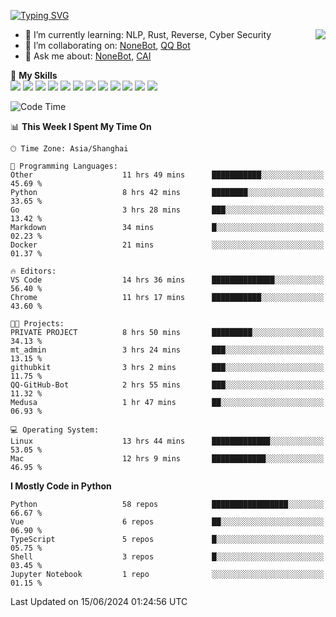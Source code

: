 [![Typing SVG](https://readme-typing-svg.herokuapp.com?size=25&duration=2500&color=8C43EA&vCenter=true&width=200&height=40&lines=Hi+there+%F0%9F%91%8B%F0%9F%8F%BB;I'm+yanyongyu)](https://git.io/typing-svg)

<a href="#">
  <img align="right" src="https://github-readme-stats.vercel.app/api?username=yanyongyu&count_private=true&show_icons=true&bg_color=15,f2f7fd,E0EAFC" />
</a>

- 🌱 I’m currently learning: NLP, Rust, Reverse, Cyber Security
- 👯 I’m collaborating on: [NoneBot](https://github.com/nonebot), [QQ Bot](https://github.com/Mrs4s/go-cqhttp)
- 💬 Ask me about: [NoneBot](https://github.com/nonebot), [CAI](https://github.com/cscs181/CAI)

🌟 **My Skills**  
![](https://img.shields.io/badge/-Python-3e74a2?style=flat-square&logo=Python&logoColor=fff)
![](https://img.shields.io/badge/-TypeScript-3178C6?style=flat-square&logo=TypeScript&logoColor=fff)
![](https://img.shields.io/badge/-Vue-4fc08d?style=flat-square&logo=Vue.js&logoColor=fff)
![](https://img.shields.io/badge/-React-2d98ce?style=flat-square&logo=React&logoColor=fff)
![](https://img.shields.io/badge/-FastAPI-009688?style=flat-square&logo=FastAPI&logoColor=fff)
![](https://img.shields.io/badge/-Linux-000000?style=flat-square&logo=Linux&logoColor=fff)
![](https://img.shields.io/badge/-Docker-2496ED?style=flat-square&logo=Docker&logoColor=fff)
![](https://img.shields.io/badge/-Kubernetes-326CE5?style=flat-square&logo=Kubernetes&logoColor=fff)
![](https://img.shields.io/badge/-GitHub%20Actions-2088FF?style=flat-square&logo=GitHubActions&logoColor=fff)
![](https://img.shields.io/badge/-PostgreSQL-4169E1?style=flat-square&logo=PostgreSQL&logoColor=fff)
![](https://img.shields.io/badge/-Redis-DC382D?style=flat-square&logo=Redis&logoColor=fff)
![](https://img.shields.io/badge/-MongoDB-47A248?style=flat-square&logo=MongoDB&logoColor=fff)

<!--START_SECTION:waka-->
![Code Time](http://img.shields.io/badge/Code%20Time-6%2C194%20hrs%2022%20mins-blue)

📊 **This Week I Spent My Time On** 

```text
🕑︎ Time Zone: Asia/Shanghai

💬 Programming Languages: 
Other                    11 hrs 49 mins      ███████████░░░░░░░░░░░░░░   45.69 % 
Python                   8 hrs 42 mins       ████████░░░░░░░░░░░░░░░░░   33.65 % 
Go                       3 hrs 28 mins       ███░░░░░░░░░░░░░░░░░░░░░░   13.42 % 
Markdown                 34 mins             █░░░░░░░░░░░░░░░░░░░░░░░░   02.23 % 
Docker                   21 mins             ░░░░░░░░░░░░░░░░░░░░░░░░░   01.37 % 

🔥 Editors: 
VS Code                  14 hrs 36 mins      ██████████████░░░░░░░░░░░   56.40 % 
Chrome                   11 hrs 17 mins      ███████████░░░░░░░░░░░░░░   43.60 % 

🐱‍💻 Projects: 
PRIVATE PROJECT          8 hrs 50 mins       █████████░░░░░░░░░░░░░░░░   34.13 % 
mt_admin                 3 hrs 24 mins       ███░░░░░░░░░░░░░░░░░░░░░░   13.15 % 
githubkit                3 hrs 2 mins        ███░░░░░░░░░░░░░░░░░░░░░░   11.75 % 
QQ-GitHub-Bot            2 hrs 55 mins       ███░░░░░░░░░░░░░░░░░░░░░░   11.32 % 
Medusa                   1 hr 47 mins        ██░░░░░░░░░░░░░░░░░░░░░░░   06.93 % 

💻 Operating System: 
Linux                    13 hrs 44 mins      █████████████░░░░░░░░░░░░   53.05 % 
Mac                      12 hrs 9 mins       ████████████░░░░░░░░░░░░░   46.95 % 
```

**I Mostly Code in Python** 

```text
Python                   58 repos            █████████████████░░░░░░░░   66.67 % 
Vue                      6 repos             ██░░░░░░░░░░░░░░░░░░░░░░░   06.90 % 
TypeScript               5 repos             █░░░░░░░░░░░░░░░░░░░░░░░░   05.75 % 
Shell                    3 repos             █░░░░░░░░░░░░░░░░░░░░░░░░   03.45 % 
Jupyter Notebook         1 repo              ░░░░░░░░░░░░░░░░░░░░░░░░░   01.15 % 
```




 Last Updated on 15/06/2024 01:24:56 UTC
<!--END_SECTION:waka-->
